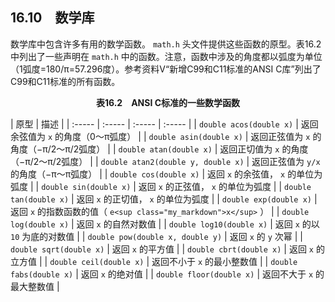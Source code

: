 ## 16.10　数学库

数学库中包含许多有用的数学函数。 `math.h` 头文件提供这些函数的原型。表16.2中列出了一些声明在 `math.h` 中的函数。注意，函数中涉及的角度都以弧度为单位（1弧度=180/π=57.296度）。参考资料V“新增C99和C11标准的ANSI C库”列出了C99和C11标准的所有函数。

<center class="my_markdown"><b class="my_markdown">表16.2　ANSI C标准的一些数学函数</b></center>

| 原型 | 描述 |
| :-----  | :-----  | :-----  | :-----  |
| `double acos(double x)` | 返回余弦值为 `x` 的角度（0～π弧度） |
| `double asin(double x)` | 返回正弦值为 `x` 的角度（−π/2～π/2弧度） |
| `double atan(double x)` | 返回正切值为 `x` 的角度（−π/2～π/2弧度） |
| `double atan2(double y, double x)` | 返回正弦值为 `y/x` 的角度（−π～π弧度） |
| `double cos(double x)` | 返回 `x` 的余弦值， `x` 的单位为弧度 |
| `double sin(double x)` | 返回 `x` 的正弦值， `x` 的单位为弧度 |
| `double tan(double x)` | 返回 `x` 的正切值， `x` 的单位为弧度 |
| `double exp(double x)` | 返回 `x` 的指数函数的值（ `e<sup class="my_markdown">x</sup>` ） |
| `double log(double x)` | 返回 `x` 的自然对数值 |
| `double log10(double x)` | 返回 `x` 的以 `10` 为底的对数值 |
| `double pow(double x, double y)` | 返回 `x` 的 `y` 次幂 |
| `double sqrt(double x)` | 返回 `x` 的平方值 |
| `double cbrt(double x)` | 返回 `x` 的立方值 |
| `double ceil(double x)` | 返回不小于 `x` 的最小整数值 |
| `double fabs(double x)` | 返回 `x` 的绝对值 |
| `double floor(double x)` | 返回不大于 `x` 的最大整数值 |

